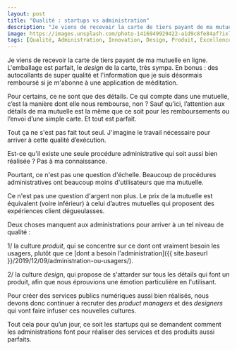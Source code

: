 ```yaml
---
layout: post
title: "Qualité : startups vs administration"
description: "Je viens de recevoir la carte de tiers payant de ma mutuelle en ligne. L'emballage est parfait, le design de la carte, très sympa."
image: https://images.unsplash.com/photo-1416949929422-a1d9c8fe84af?ixlib=rb-1.2.1&ixid=eyJhcHBfaWQiOjEyMDd9&auto=format&fit=crop&w=1200&q=80
tags: [Qualité, Administration, Innovation, Design, Produit, Excellence]
---
```


Je viens de recevoir la carte de tiers payant de ma mutuelle en ligne. L'emballage est parfait, le *design* de la carte, très sympa. En bonus : des autocollants de super qualité et l'information que je suis désormais remboursé si je m'abonne à une application de méditation.

Pour certains, ce ne sont que des détails. Ce qui compte dans une mutuelle, c’est la manière dont elle nous rembourse, non ? Sauf qu’ici, l’attention aux détails de ma mutuelle est la même que ce soit pour les remboursements ou l’envoi d’une simple carte. Et tout est parfait.

Tout ça ne s'est pas fait tout seul. J'imagine le travail nécessaire pour arriver à cette qualité d’exécution.

Est-ce qu'il existe une seule procédure administrative qui soit aussi bien réalisée ? Pas à ma connaissance.

Pourtant, ce n'est pas une question d'échelle. Beaucoup de procédures administratives ont beaucoup moins d'utilisateurs que ma mutuelle.

Ce n'est pas une question d'argent non plus. Le prix de la mutuelle est équivalent (voire inférieur) à celui d’autres mutuelles qui proposent des expériences client dégueulasses.

Deux choses manquent aux administrations pour arriver à un tel niveau de qualité :

1/ la culture *produit*, qui se concentre sur ce dont ont vraiment besoin les usagers, plutôt que ce [dont a besoin l'administration]({{ site.baseurl }}/2019/12/09/administration-ou-usagers/).

2/ la culture *design*, qui propose de s'attarder sur tous les détails qui font un produit, afin que nous éprouvions une émotion particulière en l'utilisant.

Pour créer des services publics numériques aussi bien réalisés, nous devons donc continuer à recruter des *product managers* et des *designers* qui vont faire infuser ces nouvelles cultures.

Tout cela pour qu’un jour, ce soit les startups qui se demandent comment les administrations font pour réaliser des services et des produits aussi parfaits.
